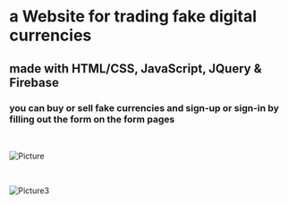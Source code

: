 # a Website for trading fake digital currencies

## made with HTML/CSS, JavaScript, JQuery & Firebase

### you can buy or sell fake currencies and sign-up or sign-in by filling out the form on the form pages

<br>

![Picture](https://github.com/KamyarGanjian/BitDigit-Website/assets/145255798/0a22e476-af2d-4e70-b936-a0a87e2355ae)

<br>

![Picture3](https://github.com/KamyarGanjian/BitDigit-Website/assets/145255798/37c7318b-363f-4cb6-9873-be70d144fa46)

<br>

